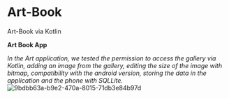 # Art-Book # 
Art-Book via Kotlin 


**Art Book App** 


*In the Art application, we tested the permission to access the gallery via Kotlin, 
adding an image from the gallery, editing the size of the image with bitmap, 
compatibility with the android version, storing the data in the application and the phone with SQLLite.*
![9bdbb63a-b9e2-470a-8015-71db3e84b97d](https://github.com/SonerA1/Art-Book--/assets/114054564/5e2058e7-bf5e-4b9f-88d1-4c468495c231)

